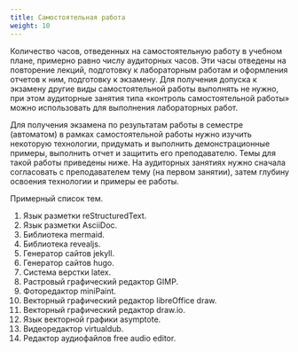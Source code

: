 ```yaml
---
title: Самостоятельная работа
weight: 10
---
```


Количество часов, отведенных на самостоятельную работу в учебном плане, примерно равно числу аудиторных часов. Эти часы отведены на повторение лекций, подготовку к лабораторным работам и оформления отчетов к ним, подготовку к экзамену. Для получения допуска к экзамену другие виды самостоятельной работы выполнять не нужно, при этом аудиторные занятия типа «контроль самостоятельной работы» можно использовать для выполнения лабораторных работ.

Для получения экзамена по результатам работы в семестре (автоматом) в рамках самостоятельной работы нужно изучить некоторую технологии, придумать и выполнить демонстрационные примеры, выполнить отчет и защитить его преподавателю. Темы для такой работы приведены ниже. На аудиторных занятиях нужно сначала согласовать с преподавателем тему (на первом занятии), затем глубину освоения технологии и примеры ее работы.

Примерный список тем.

1. Язык разметки reStructuredText.
1. Язык разметки AsciiDoc.
1. Библиотека mermaid.
1. Библиотека revealjs.
1. Генератор сайтов jekyll.
1. Генератор сайтов hugo.
1. Система верстки latex.
1. Растровый графический редактор GIMP.
1. Фоторедактор miniPaint.
2. Векторный графический редактор libreOffice draw.
3. Векторный графический редактор draw.io.
4. Язык векторной графики asymptote. 
5. Видеоредактор virtualdub.
6. Редактор аудиофайлов free audio editor.